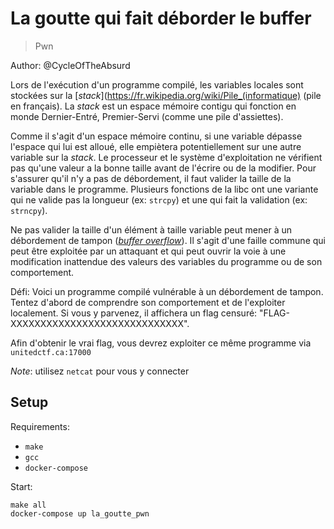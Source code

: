 # La goutte qui fait déborder le buffer

> Pwn

Author: @CycleOfTheAbsurd

Lors de l'exécution d'un programme compilé, les variables locales sont stockées sur la [_stack_](https://fr.wikipedia.org/wiki/Pile_(informatique) (pile en français). La _stack_ est un espace mémoire contigu qui fonction en monde Dernier-Entré, Premier-Servi (comme une pile d'assiettes).

Comme il s'agit d'un espace mémoire continu, si une variable dépasse l'espace qui lui est alloué, elle empiètera potentiellement sur une autre variable sur la _stack_. Le processeur et le système d'exploitation ne vérifient pas qu'une valeur a la bonne taille avant de l'écrire ou de la modifier. Pour s'assurer qu'il n'y a pas de débordement, il faut valider la taille de la variable dans le programme. Plusieurs fonctions de la libc ont une variante qui ne valide pas la longueur (ex: `strcpy`) et une qui fait la validation (ex: `strncpy`).

Ne pas valider la taille d'un élément à taille variable peut mener à un débordement de tampon ([_buffer overflow_](https://en.wikipedia.org/wiki/Stack_buffer_overflow)). Il s'agit d'une faille commune qui peut être exploitée par un attaquant et qui peut ouvrir la voie à une modification inattendue des valeurs des variables du programme ou de son comportement.

Défi: Voici un programme compilé vulnérable à un débordement de tampon. Tentez d'abord de comprendre son comportement et de l'exploiter localement. Si vous y parvenez, il affichera un flag censuré: "FLAG-XXXXXXXXXXXXXXXXXXXXXXXXXXXXX".

Afin d'obtenir le vrai flag, vous devrez exploiter ce même programme via `unitedctf.ca:17000`

_Note_: utilisez `netcat` pour vous y connecter


## Setup

Requirements:
- `make`
- `gcc`
- `docker-compose`

Start:

```
make all
docker-compose up la_goutte_pwn
```
